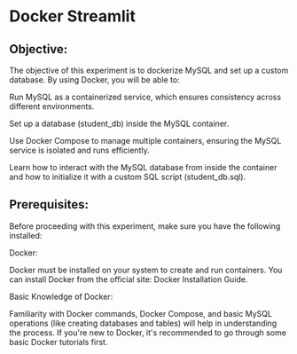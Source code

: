 # Docker Streamlit 


## Objective:
The objective of this experiment is to dockerize MySQL and set up a custom database. By using Docker, you will be able to:

Run MySQL as a containerized service, which ensures consistency across different environments.

Set up a database (student_db) inside the MySQL container.

Use Docker Compose to manage multiple containers, ensuring the MySQL service is isolated and runs efficiently.

Learn how to interact with the MySQL database from inside the container and how to initialize it with a custom SQL script (student_db.sql).

## Prerequisites:
Before proceeding with this experiment, make sure you have the following installed:

Docker:

Docker must be installed on your system to create and run containers. You can install Docker from the official site: Docker Installation Guide.


Basic Knowledge of Docker:

Familiarity with Docker commands, Docker Compose, and basic MySQL operations (like creating databases and tables) will help in understanding the process. If you're new to Docker, it's recommended to go through some basic Docker tutorials first.
